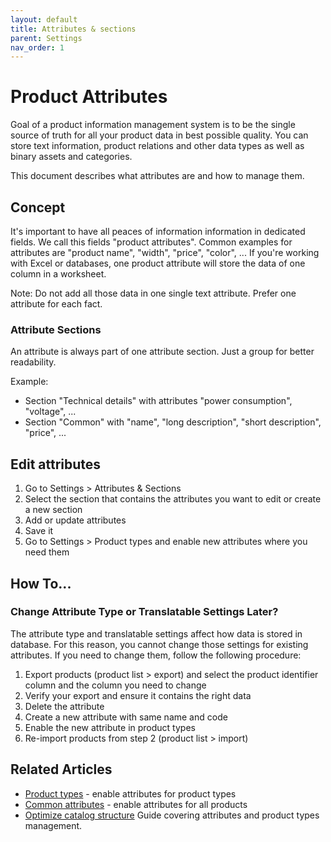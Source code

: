 ```yaml
---
layout: default
title: Attributes & sections
parent: Settings
nav_order: 1
---
```


# Product Attributes

Goal of a product information management system is to be the single source of truth for all your product data in best possible quality. You can store text information, product relations and other data types as well as binary assets and categories.

This document describes what attributes are and how to manage them.

## Concept
It's important to have all peaces of information information in dedicated fields. We call this fields "product attributes". Common examples for attributes are "product name", "width", "price", "color", ... If you're working with Excel or databases, one product attribute will store the data of one column in a worksheet.

Note: Do not add all those data in one single text attribute. Prefer one attribute for each fact.

### Attribute Sections
An attribute is always part of one attribute section. Just a group for better readability.

Example:

* Section "Technical details" with attributes "power consumption", "voltage", ...
* Section "Common" with "name", "long description", "short description", "price", ...

## Edit attributes

1. Go to Settings > Attributes & Sections
2. Select the section that contains the attributes you want to edit or create a new section
3. Add or update attributes
4. Save it
5. Go to Settings > Product types and enable new attributes where you need them

## How To...

### Change Attribute Type or Translatable Settings Later?
The attribute type and translatable settings affect how data is stored in database. For this reason, you cannot change those settings for existing attributes. If you need to change them, follow the following procedure:

1. Export products (product list > export) and select the product identifier column and the column you need to change
2. Verify your export and ensure it contains the right data
3. Delete the attribute
4. Create a new attribute with same name and code
5. Enable the new attribute in product types
6. Re-import products from step 2 (product list > import)

## Related Articles

* [Product types](./product-types.md) - enable attributes for product types
* [Common attributes](./common-attributes.md) - enable attributes for all products
* [Optimize catalog structure](../initial-setup/optimize-catalog-structure.md)
Guide covering attributes and product types management.
